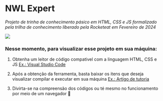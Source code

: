 # NWL Expert
_Projeto de trinha de conhecimento pásico em HTML, CSS e JS formalizado pela trilha de conhecimento liberado pela Rocketeat em Fevereiro de 2024_

<img src = https://img.shields.io/badge/Status-Em_Progresso-yellow>


### Nesse momento, para visualizar esse projeto em sua máquina:
1. Obtenha um leitor de código compativel com a linguagem HTML, CSS e JS [Ex.: Visual Studio Code](https://code.visualstudio.com)

2. Após a obtenção da ferramenta, basta baixar os itens que deseja visualizar compilar e executar em sua máquina [Ex.: Artigo de tutoria](https://github.com/Wolfterro/Projetos-em-C)

3. Divirta-se na compreensão dos códigos ou té mesmo no funcionamento por meio de um navegador &#129322;

